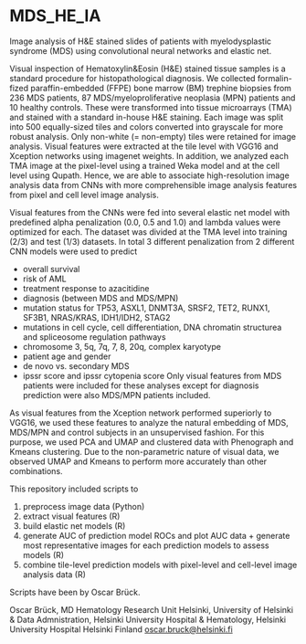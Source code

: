 # MDS_HE_IA
Image analysis of H&amp;E stained slides of patients with myelodysplastic syndrome (MDS) using convolutional neural networks and elastic net.

Visual inspection of Hematoxylin&Eosin (H&E) stained tissue samples is a standard procedure for histopathological diagnosis. We collected formalin-fized paraffin-embedded (FFPE) bone marrow (BM) trephine biopsies from 236 MDS patients, 87 MDS/myeloproliferative neoplasia (MPN) patients and 10 healthy controls. These were transformed into tissue microarrays (TMA) and stained with a standard in-house H&E staining. Each image was split into 500 equally-sized tiles and colors converted into grayscale for more robust analysis. Only non-white (= non-empty) tiles were retained for image analysis. Visual features were extracted at the tile level with VGG16 and Xception networks using imagenet weights. In addition, we analyzed each TMA image at the pixel-level using a trained Weka model and at the cell level using Qupath. Hence, we are able to associate high-resolution image analysis data from CNNs with more comprehensible image analysis features from pixel and cell level image analysis.

Visual features from the CNNs were fed into several elastic net model with predefined alpha penalization (0.0, 0.5 and 1.0) and lambda values were optimized for each. The dataset was divided at the TMA level into training (2/3) and test (1/3) datasets. In total 3 different penalization from 2 different CNN models were used to predict
- overall survival
- risk of AML
- treatment response to azacitidine
- diagnosis (between MDS and MDS/MPN)
- mutation status for TP53, ASXL1, DNMT3A, SRSF2, TET2, RUNX1, SF3B1, NRAS/KRAS, IDH1/IDH2, STAG2
- mutations in cell cycle, cell differentiation, DNA chromatin structurea and spliceosome regulation pathways
- chromosome 3, 5q, 7q, 7, 8, 20q, complex karyotype
- patient age and gender
- de novo vs. secondary MDS
- ipssr score and ipssr cytopenia score
Only visual features from MDS patients were included for these analyses except for diagnosis prediction were also MDS/MPN patients included.

As visual features from the Xception network performed superiorly to VGG16, we used these features to analyze the natural embedding of MDS, MDS/MPN and control subjects in an unsupervised fashion. For this purpose, we used PCA and UMAP and clustered data with Phenograph and Kmeans clustering. Due to the non-parametric nature of visual data, we observed UMAP and Kmeans to perform more accurately than other combinations.

This repository included scripts to
1. preprocess image data (Python)
2. extract visual features (R)
3. build elastic net models (R)
4. generate AUC of prediction model ROCs and plot AUC data + generate most representative images for each prediction models to assess models (R)
5. combine tile-level prediction models with pixel-level and cell-level image analysis data (R)


Scripts have been by Oscar Brück.


Oscar Brück, MD
Hematology Research Unit Helsinki, University of Helsinki &
Data Admnistration, Helsinki University Hospital &
Hematology, Helsinki University Hospital
Helsinki Finland
oscar.bruck@helsinki.fi
